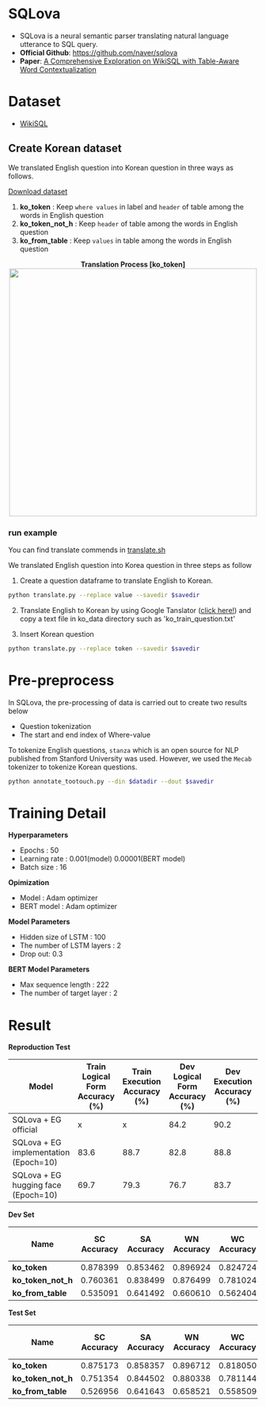 # SQLova
- SQLova is a neural semantic parser translating natural language utterance to SQL query. 
- **Official Github**: https://github.com/naver/sqlova
- **Paper**: [A Comprehensive Exploration on WikiSQL with Table-Aware Word Contextualization](https://arxiv.org/pdf/1902.01069.pdf)


# Dataset 
- [WikiSQL](https://github.com/salesforce/WikiSQL)

## Create Korean dataset

We translated English question into Korean question in three ways as follows. 

[Download dataset](https://drive.google.com/drive/u/0/folders/1PnC_JU_QqCVEbyH2WaOETd51dW8Ssc3P)

1. **ko_token** : Keep `where values` in label and `header` of table among the words in English question
2. **ko_token_not_h** : Keep `header` of table among the words in English question
3. **ko_from_table** : Keep `values` in table among the words in English question

<div align='center'>
    <strong>Translation Process [ko_token]</strong><br>
    <img width="500" src='https://user-images.githubusercontent.com/37654013/115502415-ddda9b80-a2af-11eb-9892-029d914aa2f0.png'>
</div>


### run example

You can find translate commends in [translate.sh](https://github.com/TooTouch/SPARTA/blob/main/SQLova/run_translate.sh)

We translated English question into Korea question in three steps as follow

1. Create a question dataframe to translate English to Korean.

```bash
python translate.py --replace value --savedir $savedir
```

2. Translate English to Korean by using Google Tanslator ([click here!](https://translate.google.com/?hl=ko&sl=en&tl=ko&op=docs)) and copy a text file in ko_data directory such as 'ko_train_question.txt'

3. Insert Korean question 

```bash
python translate.py --replace token --savedir $savedir
```


# Pre-preprocess

In SQLova, the pre-processing of data is carried out to create two results below

- Question tokenization
- The start and end index of Where-value 

To tokenize English questions, `stanza` which is an open source for NLP published from Stanford University was used. However, we used the `Mecab` tokenizer to tokenize Korean questions.

```bash
python annotate_tootouch.py --din $datadir --dout $savedir
```

# Training Detail

**Hyperparameters**
- Epochs : 50
- Learning rate : 0.001(model) 0.00001(BERT model)
- Batch size : 16

**Opimization**
- Model : Adam optimizer
- BERT model : Adam optimizer

**Model Parameters**
- Hidden size of LSTM : 100
- The number of LSTM layers : 2
- Drop out: 0.3

**BERT Model Parameters**
- Max sequence length : 222
- The number of target layer : 2


# Result

**Reproduction Test**

Model | Train<br> Logical Form<br> Accuracy (%) | Train<br> Execution<br> Accuracy (%) | Dev<br> Logical Form<br> Accuracy (%) | Dev<br> Execution<br> Accuracy (%) | Test<br> Logical Form<br> Accuracy (%) | Test<br> Execution<br> Accuracy (%)
---|---|---|---|---|---|---
SQLova + EG<br>official | x | x | 84.2 | 90.2 | 83.6 | 89.6 
SQLova + EG<br>implementation<br>(Epoch=10) | 83.6 | 88.7 | 82.8 | 88.8 | x | x
SQLova + EG<br>hugging face<br>(Epoch=10) | 69.7 | 79.3 | 76.7 | 83.7 | 76.1 | 83.8

**Dev Set**

Name            |SC Accuracy	    |SA Accuracy	    |WN Accuracy	    |WC Accuracy	    |WO Accuracy	    |WV Accuracy	    |Logical Form<br>Accuracy	    |Execution<br>Accuracy
---|---|---|---|---|---|---|---|---
**ko_token**	    |0.878399	|0.853462	|0.896924	|0.824724	|0.852155	|0.848355	|0.670348	|0.752998
**ko_token_not_h**	|0.760361	|0.838499	|0.876499	|0.781024	|0.834461	|0.824724	|0.572141	|0.660254
**ko_from_table**	|0.535091	|0.641492	|0.660610	|0.562404	|0.618216	|0.609073	|0.383327	|0.458497

**Test Set**

Name	        |SC Accuracy	    |SA Accuracy	    |WN Accuracy	    |WC Accuracy	    |WO Accuracy	    |acc_wv	    |Logical Form<br>Accuracy	    |Execution<br>Accuracy
---|---|---|---|---|---|---|---|---
**ko_token**	    |0.875173	|0.858357	|0.896712	|0.818050	|0.853823	|0.845572	|0.667275	|0.747827
**ko_token_not_h**	|0.751354	|0.844502	|0.880338	|0.781144	|0.835118	|0.825860	|0.564681	|0.656821
**ko_from_table**	|0.526956	|0.641643	|0.658521	|0.558509	|0.614750	|0.606059	|0.376685	|0.452828







